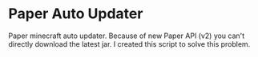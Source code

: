 # Paper Auto Updater
Paper minecraft auto updater.
Because of new Paper API (v2) you can't directly download the latest jar. I created this script to solve this problem.
